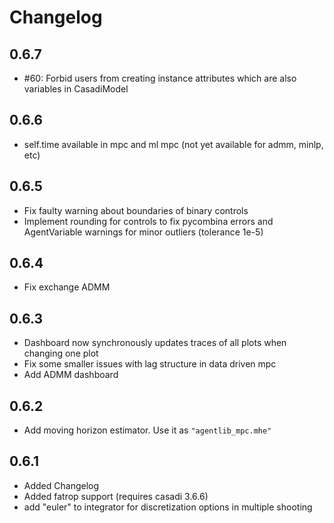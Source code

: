 # Changelog

## 0.6.7
- #60: Forbid users from creating instance attributes which are also variables in CasadiModel

## 0.6.6
- self.time available in mpc and ml mpc (not yet available for admm, minlp, etc)

## 0.6.5
- Fix faulty warning about boundaries of binary controls
- Implement rounding for controls to fix pycombina errors and AgentVariable warnings for minor outliers (tolerance 1e-5)

## 0.6.4
- Fix exchange ADMM

## 0.6.3
- Dashboard now synchronously updates traces of all plots when changing one plot
- Fix some smaller issues with lag structure in data driven mpc
- Add ADMM dashboard


## 0.6.2
- Add moving horizon estimator. Use it as ``"agentlib_mpc.mhe"``


## 0.6.1

- Added Changelog
- Added fatrop support (requires casadi 3.6.6)
- add "euler" to integrator for discretization options in multiple shooting
